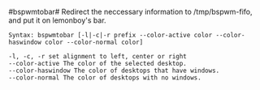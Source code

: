 #bspwmtobar#
Redirect the neccessary information to /tmp/bspwm-fifo, and put it on lemonboy's bar.

```
Syntax: bspwmtobar [-l|-c|-r prefix --color-active color --color-haswindow color --color-normal color]
```

```
-l, -c, -r set alignment to left, center or right
--color-active The color of the selected desktop.
--color-haswindow The color of desktops that have windows.
--color-normal The color of desktops with no windows.
```
